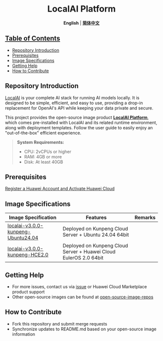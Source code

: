 <p align="center">
  <h1 align="center">LocalAI Platform</h1>
  <p align="center">
    <strong>English</strong></a> | <a href="README_ZH.md"><strong>简体中文</strong>
  </p>

## Table of Contents

- [Repository Introduction](#repository-introduction)
- [Prerequisites](#prerequisites)  
- [Image Specifications](#image-specifications)
- [Getting Help](#getting-help)
- [How to Contribute](#how-to-contribute)

## Repository Introduction
[LocalAI](https://localai.io/) is your complete AI stack for running AI models locally. It is designed to be simple, efficient, and easy to use, providing a drop-in replacement for OpenAI's API while keeping your data private and secure.

This project provides the open-source image product [**LocalAI Platform**](https://marketplace.huaweicloud.com/intl/hidden/contents/a097f0fb-aa22-4ca4-bc22-c6e3faf0c88e), which comes pre-installed with LocalAI and its related runtime environment, along with deployment templates. Follow the user guide to easily enjoy an "out-of-the-box" efficient experience.

> **System Requirements:**
> - CPU: 2vCPUs or higher
> - RAM: 4GB or more  
> - Disk: At least 40GB

## Prerequisites
[Register a Huawei Account and Activate Huawei Cloud](https://support.huaweicloud.com/usermanual-account/account_id_001.html)

## Image Specifications

| Image Specification | Features | Remarks |
|---------------------|----------|---------|
| [localai-v3.0.0-kunpeng-Ubuntu24.04](https://marketplace.huaweicloud.com/intl/hidden/contents/a097f0fb-aa22-4ca4-bc22-c6e3faf0c88e) | Deployed on Kunpeng Cloud Server + Ubuntu 24.04 64bit | |
| [localai-v3.0.0-kunpeng-HCE2.0](https://marketplace.huaweicloud.com/intl/hidden/contents/a097f0fb-aa22-4ca4-bc22-c6e3faf0c88e) | Deployed on Kunpeng Cloud Server + Huawei Cloud EulerOS 2.0 64bit | |

## Getting Help
- For more issues, contact us via [issue](https://github.com/HuaweiCloudDeveloper/localai-image/issues) or Huawei Cloud Marketplace product support
- Other open-source images can be found at [open-source-image-repos](https://github.com/HuaweiCloudDeveloper/open-source-image-repos)

## How to Contribute
- Fork this repository and submit merge requests  
- Synchronize updates to README.md based on your open-source image information
